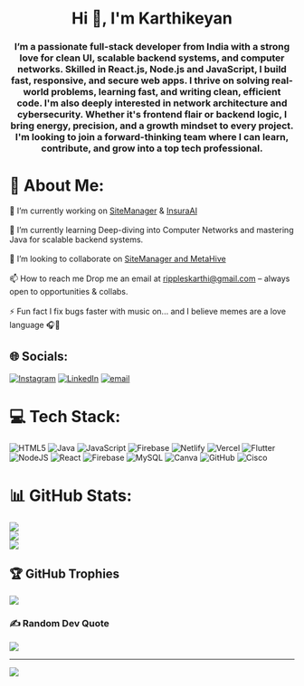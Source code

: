 <h1 align="center">Hi 👋, I'm Karthikeyan</h1>
<h3 align="center">I’m a passionate full-stack developer from India with a strong love for clean UI, scalable backend systems, and computer networks. Skilled in React.js, Node.js and JavaScript, I build fast, responsive, and secure web apps. I thrive on solving real-world problems, learning fast, and writing clean, efficient code. I'm also deeply interested in network architecture and cybersecurity. Whether it's frontend flair or backend logic, I bring energy, precision, and a growth mindset to every project. I'm looking to join a forward-thinking team where I can learn, contribute, and grow into a top tech professional.</h3>

# 💫 About Me:
🔭 I’m currently working on [SiteManager](https://github.com/karthikeyanrao/SiteManager) & [InsuraAI](https://github.com/karthikeyanrao/InsuraAI)<br><br>🌱 I’m currently learning Deep-diving into Computer Networks and mastering Java for scalable backend systems.<br><br>👯 I’m looking to collaborate on [SiteManager and MetaHive](https://github.com/karthikeyanrao/)<br><br>📫 How to reach me Drop me an email at rippleskarthi@gmail.com – always open to opportunities & collabs.<br><br>⚡ Fun fact I fix bugs faster with music on... and I believe memes are a love language 🎧🐛


## 🌐 Socials:
[![Instagram](https://img.shields.io/badge/Instagram-%23E4405F.svg?logo=Instagram&logoColor=white)](https://instagram.com/heyy._karthi) [![LinkedIn](https://img.shields.io/badge/LinkedIn-%230077B5.svg?logo=linkedin&logoColor=white)](https://linkedin.com/in/karthikeyan-suresh-032558220) [![email](https://img.shields.io/badge/Email-D14836?logo=gmail&logoColor=white)](mailto:rippleskarthi@gmail.com) 

# 💻 Tech Stack:
![HTML5](https://img.shields.io/badge/html5-%23E34F26.svg?style=for-the-badge&logo=html5&logoColor=white) ![Java](https://img.shields.io/badge/java-%23ED8B00.svg?style=for-the-badge&logo=openjdk&logoColor=white) ![JavaScript](https://img.shields.io/badge/javascript-%23323330.svg?style=for-the-badge&logo=javascript&logoColor=%23F7DF1E) ![Firebase](https://img.shields.io/badge/firebase-%23039BE5.svg?style=for-the-badge&logo=firebase) ![Netlify](https://img.shields.io/badge/netlify-%23000000.svg?style=for-the-badge&logo=netlify&logoColor=#00C7B7) ![Vercel](https://img.shields.io/badge/vercel-%23000000.svg?style=for-the-badge&logo=vercel&logoColor=white) ![Flutter](https://img.shields.io/badge/Flutter-%2302569B.svg?style=for-the-badge&logo=Flutter&logoColor=white) ![NodeJS](https://img.shields.io/badge/node.js-6DA55F?style=for-the-badge&logo=node.js&logoColor=white) ![React](https://img.shields.io/badge/react-%2320232a.svg?style=for-the-badge&logo=react&logoColor=%2361DAFB) ![Firebase](https://img.shields.io/badge/firebase-a08021?style=for-the-badge&logo=firebase&logoColor=ffcd34) ![MySQL](https://img.shields.io/badge/mysql-4479A1.svg?style=for-the-badge&logo=mysql&logoColor=white) ![Canva](https://img.shields.io/badge/Canva-%2300C4CC.svg?style=for-the-badge&logo=Canva&logoColor=white) ![GitHub](https://img.shields.io/badge/github-%23121011.svg?style=for-the-badge&logo=github&logoColor=white) ![Cisco](https://img.shields.io/badge/cisco-%23049fd9.svg?style=for-the-badge&logo=cisco&logoColor=black)
# 📊 GitHub Stats:
![](https://github-readme-stats.vercel.app/api?username=karthikeyanrao&theme=dark&hide_border=false&include_all_commits=false&count_private=false)<br/>
![](https://nirzak-streak-stats.vercel.app/?user=karthikeyanrao&theme=dark&hide_border=false)<br/>
![](https://github-readme-stats.vercel.app/api/top-langs/?username=karthikeyanrao&theme=dark&hide_border=false&include_all_commits=false&count_private=false&layout=compact)

## 🏆 GitHub Trophies
![](https://github-profile-trophy.vercel.app/?username=karthikeyanrao&theme=algolia&no-frame=false&no-bg=false&margin-w=4)

### ✍️ Random Dev Quote
![](https://quotes-github-readme.vercel.app/api?type=horizontal&theme=radical)

---
[![](https://visitcount.itsvg.in/api?id=karthikeyanrao&icon=0&color=0)](https://visitcount.itsvg.in)

<!-- Proudly created with GPRM ( https://gprm.itsvg.in ) -->
